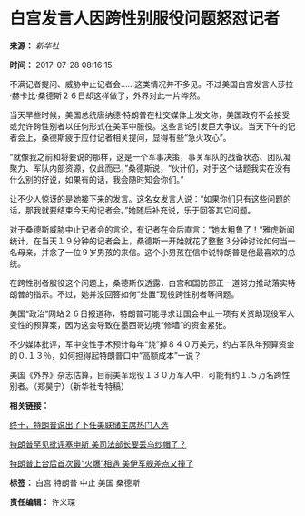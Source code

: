 # 白宫发言人因跨性别服役问题怒怼记者

**来源：** _新华社_

**时间：** 2017-07-28 08:16:15

不满记者提问、威胁中止记者会……这类情况并不多见。不过美国白宫发言人莎拉·赫卡比·桑德斯２６日却这样做了，外界对此一片哗然。

当天早些时候，美国总统唐纳德·特朗普在社交媒体上发文称，美国政府不会接受或允许跨性别者以任何形式在美军中服役。这些言论引发巨大争议。当天下午的记者会上，桑德斯疲于应付记者相关提问，显得有些“急火攻心”。

“就像我之前和将要说的那样，这是一个军事决策，事关军队的战备状态、团队凝聚力、军队内部资源，仅此而已，”桑德斯说，“伙计们，对于这个话题我实在没有什么别的好说，如果有的话，我会随时知会你们。”

让不少人惊讶的是她接下来的发言。这名女发言人说：“如果你们只有这些问题的话，那我就要结束今天的记者会。”她随后补充说，乐于回答其它问题。

对于桑德斯威胁中止记者会的言论，有记者在会后直言：“她太粗鲁了！”雅虎新闻统计，在当天１９分钟的记者会上，桑德斯一开始就花了整整３分钟讨论如何当一名母亲，并念了一位９岁男孩的来信。这个小男孩在信中说特朗普是他最喜欢的总统。

在跨性别者服役这个问题上，桑德斯仅透露，白宫和国防部正一道努力推动落实特朗普的指示。不过，她并没回答如何“处置”现役跨性别者等问题。

美国“政治”网站２６日报道称，特朗普可能寻求让国会中止一项有关资助现役军人变性的预算案，因为这会导致在墨西哥边境“修墙”的资金紧张。

不少媒体批评，军中变性手术预计每年“烧”掉８４０万美元，约占军队年预算资金的０.１３％，如何担得起特朗普口中“高额成本”一说？

美国《外界》杂志估算，目前美军现役１３０万军人中，可能有约１.５万名跨性别者。（郑昊宁）（新华社专特稿）

**相关链接：**

[终于，特朗普说出了下任美联储主席热门人选](//news.xinhuanet.com/world/2017-07/26/c_129664490.htm)

[特朗普罕见批评塞申斯 美司法部长要丢乌纱帽了？](//news.xinhuanet.com/world/2017-07/26/c_129664266.htm)

[特朗普上台后首次最“火爆”相遇 美伊军舰差点又撞了](//news.xinhuanet.com/world/2017-07/27/c_129665037.htm)

**标签：** 白宫 特朗普 中止 美国 桑德斯

**责任编辑：** 许义琛
